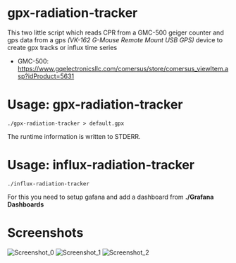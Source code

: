 # gpx-radiation-tracker
This two little script which reads CPR from a GMC-500 geiger counter and gps data from a gps *(VK-162 G-Mouse Remote Mount USB GPS)* device to create gpx tracks or influx time series

- GMC-500: https://www.gqelectronicsllc.com/comersus/store/comersus_viewItem.asp?idProduct=5631

# Usage: gpx-radiation-tracker

```
./gpx-radiation-tracker > default.gpx
```
The runtime information is written to STDERR.

# Usage: influx-radiation-tracker

```
./influx-radiation-tracker 
```
For this you need to setup gafana and add a dashboard from **./Grafana Dashboards**


# Screenshots

![Screenshot_0](Screenshots/Screenshot_0.jpg?raw=true "Simulation of a nuclear meltdown")
![Screenshot_1](Screenshots/Screenshot_1.jpg?raw=true "Default view updated every 5s")
![Screenshot_2](Screenshots/Screenshot_2.jpg?raw=true "Track view")


